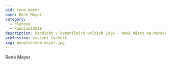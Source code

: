 ```yaml
---
uid: rene.mayer
name: René Mayer
category:
  - clenove
  - kandidat2018
description: kandidát v komunálních volbách 2018 - Nové Město na Moravě
profession: revizní technik
img: people/rene-mayer.jpg
---
```


René Mayer
